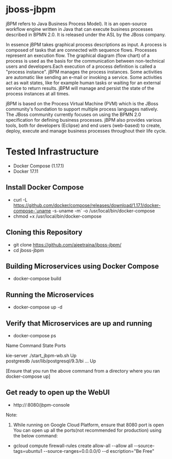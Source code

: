 # jboss-jbpm

jBPM refers to Java Business Process Model). It is an open-source workflow engine written in Java that can execute business processes described in BPMN 2.0. It is released under the ASL by the JBoss company.

In essence jBPM takes graphical process descriptions as input. A process is composed of tasks that are connected with sequence flows. Processes represent an execution flow. The graphical diagram (flow chart) of a process is used as the basis for the communication between non-technical users and developers.Each execution of a process definition is called a "process instance". jBPM manages the process instances. Some activities are automatic like sending an e-mail or invoking a service. Some activities act as wait states, like for example human tasks or waiting for an external service to return results. jBPM will manage and persist the state of the process instances at all times.

jBPM is based on the Process Virtual Machine (PVM) which is the JBoss community's foundation to support multiple process languages natively. The JBoss community currently focuses on using the BPMN 2.0 specification for defining business processes.
jBPM also provides various tools, both for developers (Eclipse) and end users (web-based) to create, deploy, execute and manage business processes throughout their life cycle.

# Tested Infrastructure


* Docker Compose (1.17.1)
* Docker 17.11

## Install Docker Compose 

 * curl -L https://github.com/docker/compose/releases/download/1.17.1/docker-compose-`uname -s`-`uname -m` -o /usr/local/bin/docker-compose
 * chmod +x /usr/local/bin/docker-compose

## Cloning this Repository


  * git clone https://github.com/ajeetraina/jboss-jbpm/
  * cd jboss-jbpm

## Building Microservices using Docker Compose

  * docker-compose build
   
   
## Running the Microservices

  * docker-compose up -d
   
   
## Verify that Microservices are up and running

  * docker-compose ps
   
   Name                 Command               State   Ports
   
   kie-server   ./start_jbpm-wb.sh               Up           
   postgresdb   /usr/lib/postgresql/9.3/bi ...   Up  
   
 [Ensure that you run the above command from a directory where you ran docker-compose up]
 
 ## Get ready to open up the WebUI
 
 *  http://<IP>:8080/jbpm-console
  
  
  Note:
  
  1. While running on Google Cloud Platform, ensure that 8080 port is open
  You can open up all the ports(not recommended for production) using the below command:
  
  *   gcloud compute firewall-rules create allow-all --allow all  --source-tags=ubuntu1  --source-ranges=0.0.0.0/0 --d
escription="Be Free"                
